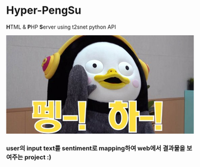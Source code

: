 # Hyper-PengSu
**H**TML &amp; **P**HP **S**erver using t2snet python API

![title](https://github.com/jinmang2/Hyper-PengSu/blob/master/img/pengsu.jpg?raw=true)

### user의 input text를 sentiment로 mapping하여 web에서 결과물을 보여주는 project :)
